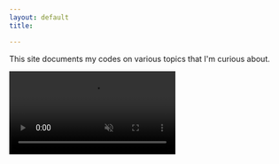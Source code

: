 ```yaml
---
layout: default
title:

---
```


This site documents my codes on various topics that I'm curious about.



<video autoplay muted loop id="bgVid">
  <source src="/assets/movie/forest_fog.mp4" type="video/mp4">
</video>
